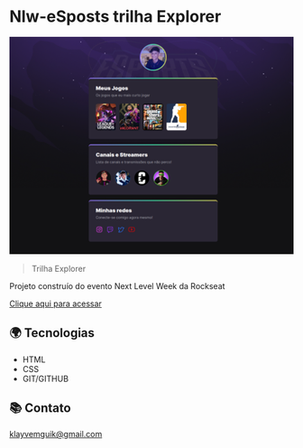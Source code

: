 # Nlw-eSposts trilha Explorer

![preview](./ProjetoEsport/assets/lest.png)

> Trilha Explorer

Projeto construío do
evento Next Level Week
da Rockseat

[Clique aqui para acessar](klayvemguimaraes.github.io-Nlw-Explorer-nlw.html)


## 🌍 Tecnologias

- HTML
- CSS
- GIT/GITHUB

## 📚 Contato

klayvemguik@gmail.com
